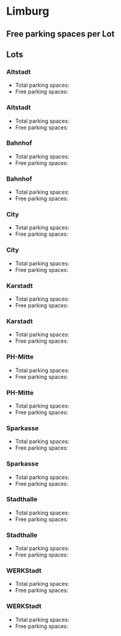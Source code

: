 
# Limburg

## Free parking spaces per Lot

<WorldMap>
  <Marker lat="50.388892" lon="8.063018" labelTopic="parken-dd/parken-dd/Limburg/limburgaltstadt/free" linkTopic="parken-dd/parken-dd/Limburg/limburgaltstadt" />
  <Marker lat="50.388892" lon="8.063018" labelTopic="parken-dd/parken-dd/Limburg/limburgaltstadt/free" linkTopic="parken-dd/parken-dd/Limburg/limburgaltstadt" />
  <Marker lat="50.385133" lon="8.0641" labelTopic="parken-dd/parken-dd/Limburg/limburgbahnhof/free" linkTopic="parken-dd/parken-dd/Limburg/limburgbahnhof" />
  <Marker lat="50.385133" lon="8.0641" labelTopic="parken-dd/parken-dd/Limburg/limburgbahnhof/free" linkTopic="parken-dd/parken-dd/Limburg/limburgbahnhof" />
  <Marker lat="50.386418" lon="8.066296" labelTopic="parken-dd/parken-dd/Limburg/limburgcity/free" linkTopic="parken-dd/parken-dd/Limburg/limburgcity" />
  <Marker lat="50.386418" lon="8.066296" labelTopic="parken-dd/parken-dd/Limburg/limburgcity/free" linkTopic="parken-dd/parken-dd/Limburg/limburgcity" />
  <Marker lat="50.38682" lon="8.060811" labelTopic="parken-dd/parken-dd/Limburg/limburgkarstadt/free" linkTopic="parken-dd/parken-dd/Limburg/limburgkarstadt" />
  <Marker lat="50.38682" lon="8.060811" labelTopic="parken-dd/parken-dd/Limburg/limburgkarstadt/free" linkTopic="parken-dd/parken-dd/Limburg/limburgkarstadt" />
  <Marker lat="50.388618" lon="8.062045" labelTopic="parken-dd/parken-dd/Limburg/limburgphmitte/free" linkTopic="parken-dd/parken-dd/Limburg/limburgphmitte" />
  <Marker lat="50.388618" lon="8.062045" labelTopic="parken-dd/parken-dd/Limburg/limburgphmitte/free" linkTopic="parken-dd/parken-dd/Limburg/limburgphmitte" />
  <Marker lat="50.387296" lon="8.059188" labelTopic="parken-dd/parken-dd/Limburg/limburgsparkasse/free" linkTopic="parken-dd/parken-dd/Limburg/limburgsparkasse" />
  <Marker lat="50.387296" lon="8.059188" labelTopic="parken-dd/parken-dd/Limburg/limburgsparkasse/free" linkTopic="parken-dd/parken-dd/Limburg/limburgsparkasse" />
  <Marker lat="50.387457" lon="8.061152" labelTopic="parken-dd/parken-dd/Limburg/limburgstadthalle/free" linkTopic="parken-dd/parken-dd/Limburg/limburgstadthalle" />
  <Marker lat="50.387457" lon="8.061152" labelTopic="parken-dd/parken-dd/Limburg/limburgstadthalle/free" linkTopic="parken-dd/parken-dd/Limburg/limburgstadthalle" />
  <Marker lat="50.384046" lon="8.056576" labelTopic="parken-dd/parken-dd/Limburg/limburgwerkstadt/free" linkTopic="parken-dd/parken-dd/Limburg/limburgwerkstadt" />
  <Marker lat="50.384046" lon="8.056576" labelTopic="parken-dd/parken-dd/Limburg/limburgwerkstadt/free" linkTopic="parken-dd/parken-dd/Limburg/limburgwerkstadt" />
</WorldMap>

## Lots

### Altstadt

* Total parking spaces: <Value topic="parken-dd/parken-dd/Limburg/limburgaltstadt/total"/>
* Free parking spaces: <Value topic="parken-dd/parken-dd/Limburg/limburgaltstadt/free"/>


### Altstadt

* Total parking spaces: <Value topic="parken-dd/parken-dd/Limburg/limburgaltstadt/total"/>
* Free parking spaces: <Value topic="parken-dd/parken-dd/Limburg/limburgaltstadt/free"/>


### Bahnhof

* Total parking spaces: <Value topic="parken-dd/parken-dd/Limburg/limburgbahnhof/total"/>
* Free parking spaces: <Value topic="parken-dd/parken-dd/Limburg/limburgbahnhof/free"/>


### Bahnhof

* Total parking spaces: <Value topic="parken-dd/parken-dd/Limburg/limburgbahnhof/total"/>
* Free parking spaces: <Value topic="parken-dd/parken-dd/Limburg/limburgbahnhof/free"/>


### City

* Total parking spaces: <Value topic="parken-dd/parken-dd/Limburg/limburgcity/total"/>
* Free parking spaces: <Value topic="parken-dd/parken-dd/Limburg/limburgcity/free"/>


### City

* Total parking spaces: <Value topic="parken-dd/parken-dd/Limburg/limburgcity/total"/>
* Free parking spaces: <Value topic="parken-dd/parken-dd/Limburg/limburgcity/free"/>


### Karstadt

* Total parking spaces: <Value topic="parken-dd/parken-dd/Limburg/limburgkarstadt/total"/>
* Free parking spaces: <Value topic="parken-dd/parken-dd/Limburg/limburgkarstadt/free"/>


### Karstadt

* Total parking spaces: <Value topic="parken-dd/parken-dd/Limburg/limburgkarstadt/total"/>
* Free parking spaces: <Value topic="parken-dd/parken-dd/Limburg/limburgkarstadt/free"/>


### PH-Mitte

* Total parking spaces: <Value topic="parken-dd/parken-dd/Limburg/limburgphmitte/total"/>
* Free parking spaces: <Value topic="parken-dd/parken-dd/Limburg/limburgphmitte/free"/>


### PH-Mitte

* Total parking spaces: <Value topic="parken-dd/parken-dd/Limburg/limburgphmitte/total"/>
* Free parking spaces: <Value topic="parken-dd/parken-dd/Limburg/limburgphmitte/free"/>


### Sparkasse

* Total parking spaces: <Value topic="parken-dd/parken-dd/Limburg/limburgsparkasse/total"/>
* Free parking spaces: <Value topic="parken-dd/parken-dd/Limburg/limburgsparkasse/free"/>


### Sparkasse

* Total parking spaces: <Value topic="parken-dd/parken-dd/Limburg/limburgsparkasse/total"/>
* Free parking spaces: <Value topic="parken-dd/parken-dd/Limburg/limburgsparkasse/free"/>


### Stadthalle

* Total parking spaces: <Value topic="parken-dd/parken-dd/Limburg/limburgstadthalle/total"/>
* Free parking spaces: <Value topic="parken-dd/parken-dd/Limburg/limburgstadthalle/free"/>


### Stadthalle

* Total parking spaces: <Value topic="parken-dd/parken-dd/Limburg/limburgstadthalle/total"/>
* Free parking spaces: <Value topic="parken-dd/parken-dd/Limburg/limburgstadthalle/free"/>


### WERKStadt

* Total parking spaces: <Value topic="parken-dd/parken-dd/Limburg/limburgwerkstadt/total"/>
* Free parking spaces: <Value topic="parken-dd/parken-dd/Limburg/limburgwerkstadt/free"/>


### WERKStadt

* Total parking spaces: <Value topic="parken-dd/parken-dd/Limburg/limburgwerkstadt/total"/>
* Free parking spaces: <Value topic="parken-dd/parken-dd/Limburg/limburgwerkstadt/free"/>

